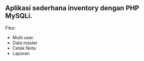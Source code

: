 Aplikasi sederhana inventory dengan PHP MySQLi.
---
Fitur:
- Multi user.
- Data master
- Cetak Nota
- Laporan
